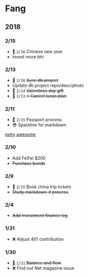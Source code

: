 
# Fang

## 2018

### 2/15

- :date: `2/16` Chinese new year
- Invest more `DRV`

### 2/13

- :date: `2/16` ~~Sync db project~~
- Update db project repo/desc/photo
- :date: `2/14` ~~Valentines day gift~~
- :date: `2/13` ~~:fire: Cancel lucas plan~~

### 2/11

- :date: `2/15` Passport process 
- :sunglasses: Sparkline for markdown

[peity](https://github.com/vue-bulma/peity)
[awesome](https://github.com/vuejs/awesome-vue#components--libraries)

### 2/10

- Add FeiFei $200
- ~~Purchase bonds~~

### 2/9 

- :date: `3/15` Book china trip tickets 
- ~~Study markdown-it process~~

### 2/4

- ~~Add investment finance log~~

### 1/31

- :x: Adjust 401 contribution

### 1/30

- :date: `1/31` ~~Balance and flow~~
- :x: Find out Net magazine issue
